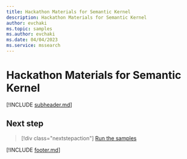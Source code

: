 ```yaml
---
title: Hackathon Materials for Semantic Kernel
description: Hackathon Materials for Semantic Kernel
author: evchaki
ms.topic: samples
ms.author: evchaki
ms.date: 04/04/2023
ms.service: mssearch
---
```

# Hackathon Materials for Semantic Kernel

[!INCLUDE [subheader.md](../includes/pat_medium.md)]



## Next step

> [!div class="nextstepaction"]
> [Run the samples](/semantic-kernel/support/samples)

[!INCLUDE [footer.md](../includes/footer.md)]
